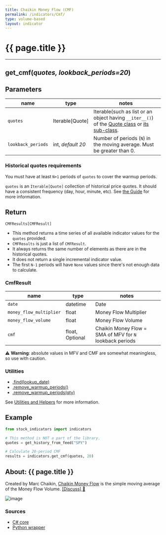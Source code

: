 ```yaml
---
title: Chaikin Money Flow (CMF)
permalink: /indicators/Cmf/
type: volume-based
layout: indicator
---
```


# {{ page.title }}
<hr>

## **get_cmf**(*quotes, lookback_periods=20*)
    
## Parameters

| name | type | notes
| -- |-- |--
| `quotes` | Iterable[Quote] | Iterable(such as list or an object having `__iter__()`) of the [Quote class]({{site.baseurl}}/guide/#historical-quotes) or [its sub-class]({{site.baseurl}}/guide/#using-custom-quote-classes).
| `lookback_periods` | int, *default 20* | Number of periods (`N`) in the moving average.  Must be greater than 0.

### Historical quotes requirements

You must have at least `N+1` periods of `quotes` to cover the warmup periods.

`quotes` is an `Iterable[Quote]` collection of historical price quotes.  It should have a consistent frequency (day, hour, minute, etc).  See [the Guide]({{site.baseurl}}/guide/#historical-quotes) for more information.

## Return

```python
CMFResults[CMFResult]
```

- This method returns a time series of all available indicator values for the `quotes` provided.
- `CMFResults` is just a list of `CMFResult`.
- It always returns the same number of elements as there are in the historical quotes.
- It does not return a single incremental indicator value.
- The first `N-1` periods will have `None` values since there's not enough data to calculate.

### CmfResult

| name | type | notes
| -- |-- |--
| `date` | datetime | Date
| `money_flow_multiplier` | float | Money Flow Multiplier
| `money_flow_volume` | float | Money Flow Volume
| `cmf` | float, Optional | Chaikin Money Flow = SMA of MFV for `N` lookback periods

:warning: **Warning**: absolute values in MFV and CMF are somewhat meaningless, so use with caution.

### Utilities

- [.find(lookup_date)]({{site.baseurl}}/utilities#find-indicator-result-by-date)
- [.remove_warmup_periods()]({{site.baseurl}}/utilities#remove-warmup-periods)
- [.remove_warmup_periods(qty)]({{site.baseurl}}/utilities#remove-warmup-periods)

See [Utilities and Helpers]({{site.baseurl}}/utilities#utilities-for-indicator-results) for more information.

## Example

```python
from stock_indicators import indicators

# This method is NOT a part of the library.
quotes = get_history_from_feed("SPY")

# Calculate 20-period CMF
results = indicators.get_cmf(quotes, 20)
```

## About: {{ page.title }}

Created by Marc Chaikin, [Chaikin Money Flow](https://en.wikipedia.org/wiki/Chaikin_Analytics#Chaikin_Money_Flow) is the simple moving average of the Money Flow Volume.
[[Discuss] :speech_balloon:]({{site.github.base_repository_url}}/discussions/261 "Community discussion about this indicator")

![image]({{site.charturl}}/Cmf.png)

### Sources

- [C# core]({{site.base_sourceurl}}/a-d/Cmf/Cmf.cs)
- [Python wrapper]({{site.sourceurl}}/cmf.py)
